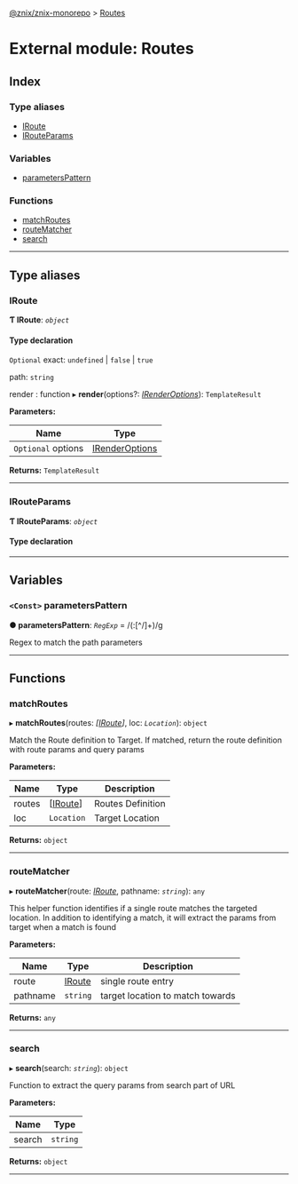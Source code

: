 [@znix/znix-monorepo](../README.md) > [Routes](../modules/routes.md)

# External module: Routes

## Index

### Type aliases

* [IRoute](routes.md#iroute)
* [IRouteParams](routes.md#irouteparams)

### Variables

* [parametersPattern](routes.md#parameterspattern)

### Functions

* [matchRoutes](routes.md#matchroutes)
* [routeMatcher](routes.md#routematcher)
* [search](routes.md#search)

---

## Type aliases

<a id="iroute"></a>

###  IRoute

**Ƭ IRoute**: *`object`*

#### Type declaration

`Optional`  exact:  `undefined` &#124; `false` &#124; `true`

 path: `string`

 render : function
▸ **render**(options?: *[IRenderOptions](purecomponent.md#irenderoptions)*): `TemplateResult`

**Parameters:**

| Name | Type |
| ------ | ------ |
| `Optional` options | [IRenderOptions](purecomponent.md#irenderoptions) |

**Returns:** `TemplateResult`

___
<a id="irouteparams"></a>

###  IRouteParams

**Ƭ IRouteParams**: *`object`*

#### Type declaration

[index: `string`]: `any`

___

## Variables

<a id="parameterspattern"></a>

### `<Const>` parametersPattern

**● parametersPattern**: *`RegExp`* =  /(:[^\/]+)/g

Regex to match the path parameters

___

## Functions

<a id="matchroutes"></a>

###  matchRoutes

▸ **matchRoutes**(routes: *[[IRoute](routes.md#iroute)]*, loc: *`Location`*): `object`

Match the Route definition to Target. If matched, return the route definition with route params and query params

**Parameters:**

| Name | Type | Description |
| ------ | ------ | ------ |
| routes | [[IRoute](routes.md#iroute)] |  Routes Definition |
| loc | `Location` |  Target Location |

**Returns:** `object`

___
<a id="routematcher"></a>

###  routeMatcher

▸ **routeMatcher**(route: *[IRoute](routes.md#iroute)*, pathname: *`string`*): `any`

This helper function identifies if a single route matches the targeted location. In addition to identifying a match, it will extract the params from target when a match is found

**Parameters:**

| Name | Type | Description |
| ------ | ------ | ------ |
| route | [IRoute](routes.md#iroute) |  single route entry |
| pathname | `string` |  target location to match towards |

**Returns:** `any`

___
<a id="search"></a>

###  search

▸ **search**(search: *`string`*): `object`

Function to extract the query params from search part of URL

**Parameters:**

| Name | Type |
| ------ | ------ |
| search | `string` |

**Returns:** `object`

___

